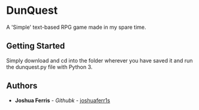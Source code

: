 # DunQuest

A 'Simple' text-based RPG game made in my spare time.

## Getting Started

Simply download and cd into the folder wherever you have saved it and run the dunquest.py file with Python 3.

## Authors

* **Joshua Ferris** - *Githubk* - [joshuaferr1s](https://github.com/joshuaferr1s)